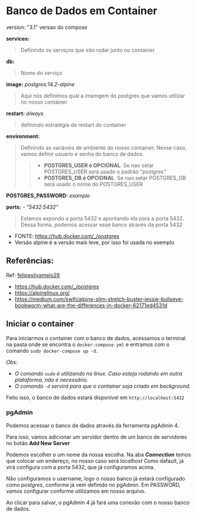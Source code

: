 # Banco de Dados em Container

version: "3.1" versao do compose

**services:** 

>Definindo os serviços que irão rodar junto no container

**db:** 

>Nome do serviço

**image:** _postgres:14.2-alpine_ 
> Aqui nós definimos qual a imamgem do postgres que vamos utilizar no nosso container

**restart:** _always_ 

>definindo estratégia de restart do container


**environment:**
>Definindo as variáveis de ambiente do nosso container.
> Nesse caso, vamos definir usuário e senha do banco de dados.
>> * **POSTGRES_USER é OPCIONAL**. Se nao setar POSTGRES_USER será usado o padrão "postgres"
>> * **POSTGRES_DB é OPCIONAL**. Se nao setar POSTGRES_DB será usado o nome do POSTGRES_USER

**POSTGRES_PASSWORD:** _example_

**ports:**
_- "5432:5432"_

> Estamos expondo a porta 5432 e apontando ela para a porta 5432.
> Dessa forma, podemos acessar esse banco através da porta 5432

* FONTE: https://hub.docker.com/_/postgres
* Versão alpine é a versão mais leve, por isso foi usada no exemplo

## Referências:

Ref: [felipesilvamelo28](https://github.com/felipesilvamelo28/lab-spring-boot-kotlin-basico/tree/main/docker)

* https://hub.docker.com/_/postgres
* https://alpinelinux.org/
* https://medium.com/swlh/alpine-slim-stretch-buster-jessie-bullseye-bookworm-what-are-the-differences-in-docker-62171ed4531d

## Iniciar o container

Para iniciarmos o container com o banco de dados, acessamos o terminal na pasta onde se encontra o `docker-compose.yml`
e entramos com o comando `sudo docker-compose up -d`.

_Obs:_
* _O comando `sudo` é utilizando no linux. Caso esteja rodando em outra plataforma, não é necessário._
* _O comando `-d` servirá para que o container seja criado em background._

Feito isso, o banco de dados estará disponível em `http://localhost:5432`

### pgAdmin

Podemos acessar o banco de dados através da ferramenta pgAdmin 4.

Para isso, vamos adicionar um servidor dentro de um banco de servidores no botão **Add New Server**

Podemos escolher o um nome da nossa escolha. Na aba ***Connection*** temos que colocar um endereço, no nosso caso será _localhost_
Como dafault, já virá configura com a porta 5432, que já configuramos acima.

Não configuramos o username, logo o nosso banco já estará configurado como _postgres_, conforme já vem definido no pgAdmin.
Em PASSWORD, vamos configurar conforme utilizamos em nosso arquivo.

Ao clicar para salvar, o pgAdmin 4 já fará uma conexão com o nosso banco de dados.
